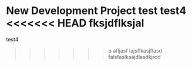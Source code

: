  New Development Project
test
test4
<<<<<<< HEAD
fksjdflksjal
=======
test4
>>>>>>> p
afljasf lajsflkasjflasd falsfaslksajdlasdkjrod
